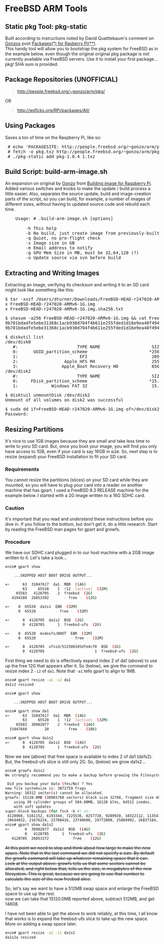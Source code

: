 FreeBSD ARM Tools
=================

Static pkg Tool: pkg-static
---------------------------
Built according to instructions noted by David Quattlebaum's comment on [Gonzos](http://kernelnomicon.org/) post [Packages(*) for Rasberry Pi(**)](http://kernelnomicon.org/?p=261).  
This handy tool will allow you to bootstrap the pkg system for FreeBSD as in the example below, even though the original
original pkg package is not currently available via FreeBSD servers.  Use it to install your first package... pkg!  SHA 
sum is provided.

Package Repositories (UNOFFICIAL)
---------------------------------
> http://people.freebsd.org/~gonzo/arm/pkg/

OR

> http://wd1cks.org/RPi/packages/All/

Using Packages
--------------
Saves a ton of time on the Raspberry Pi, like so:
<pre>
 # echo 'PACKAGESITE: http://people.freebsd.org/~gonzo/arm/pkg/' > /usr/local/etc/pkg.conf 
 # fetch -o pkg.txz http://people.freebsd.org/~gonzo/arm/pkg/pkg-1.0.4_1.txz
 # ./pkg-static add pkg-1.0.4_1.txz
</pre>

Build Script: build-arm-image.sh
--------------------------------
An expansion on original by [Gonzo](http://kernelnomicon.org/) from [Building image for Raspberry Pi](http://kernelnomicon.org/?p=275).  Added
various switches and knobs to make the update / build process a little easier.  Also, separates the source update, build and image-creation parts
of the script, so you can build, for example, a number of images of different sizes, without having to updated source code and rebuild each time.

<pre>
	Usage: # .build-arm-image.sh [options]

		-h This help
		-b No build, just create image from previously-built source
		-q Quiet, no pre-flight check
		-s Image size in GB
		-m Email address to notify
		-g GPU Mem Size in MB, must be 32,64,128 (?)
		-u Update source via svn before build
</pre>

Extracting and Writing Images
-----------------------------
Extracting an image, verifying its checksum and writing it to an SD card might look like something like this:
<pre>
$ tar -xvzf /Users/dturner/Downloads/FreeBSD-HEAD-r247020-ARMv6-1G.img.tgz
x FreeBSD-HEAD-r247020-ARMv6-1G.img
x FreeBSD-HEAD-r247020-ARMv6-1G.img.sha256.txt
</pre>
<pre>
$ shasum -a256 FreeBSD-HEAD-r247020-ARMv6-1G.img && cat FreeBSD-HEAD-r247020-ARMv6-1G.img.sha256.txt
9b701bdadfe5ebe31368c1acb930d704f4b611e255fded1d16e9ea48f4940000  FreeBSD-HEAD-r247020-ARMv6-1G.img
9b701bdadfe5ebe31368c1acb930d704f4b611e255fded1d16e9ea48f4940000  FreeBSD-HEAD-r247020-ARMv6-1G.img
</pre>
<pre>
$ diskutil list
/dev/disk0
   #:                       TYPE NAME                    SIZE       IDENTIFIER
   0:      GUID_partition_scheme                        *256.1 GB   disk0
   1:                        EFI                         209.7 MB   disk0s1
   2:                  Apple_HFS M4                      255.2 GB   disk0s2
   3:                 Apple_Boot Recovery HD             650.0 MB   disk0s3
/dev/disk2
   #:                       TYPE NAME                    SIZE       IDENTIFIER
   0:     FDisk_partition_scheme                        *15.9 GB    disk2
   1:             Windows_FAT_32                         15.9 GB    disk2s1
</pre>
<pre>
$ disktuil unmountDisk /dev/disk2
Unmount of all volumes on disk2 was successful
</pre>
<pre>
$ sudo dd if=FreeBSD-HEAD-r247020-ARMv6-1G.img of=/dev/disk2 bs=1m
Password:
</pre>

Resizing Partitions
-------------------
It's nice to use 1GB images because they are small and take less time to write to yoru SD card.  But,
once you boot your image, you will find you only have access to 1GB, even if your card is say 16GB in
size.  So, next step is to resize (expand) your FreeBSD installation to fit your SD card.

### Requirements
You cannot resize the partitions (slices) on your SD card while they are mounted, so you will have to
plug your card into a reader on another machine that has gpart.  I used a FreeBSD 8.3 RELEASE machine 
for the example below.  I started with a 2G image written to a 16G SDHC card.

### Caution
It's important that you read and _understand_ these instructions before you dive in.  If you follow 
to the bottom, but don't get it, do a little research.  Start by reading the FreeBSD man pages for
gpart and growfs.

### Procedure
We have our SDHC card plugged in to our host machine with a 2GB image written to it.  Let's take a 
look...

```bash
enzo# gpart show

	...SNIPPED HOST BOOT DRIVE OUTPUT...

=>      63  31047617  da1  MBR  (14G)
        63     65520    1  !12  [active]  (32M)
     65583   4128705    2  freebsd  (2G)
   4194288  26853392       - free -  (12G)

=>    0  65520  da1s1  EBR  (32M)
      0  65520         - free -  (32M)

=>      0  4128705  da1s2  BSD  (2G)
        0  4128705      1  freebsd-ufs  (2G)

=>    0  65520  msdosfs/BOOT  EBR  (32M)
      0  65520                - free -  (32M)

=>      0  4128705  ufsid/5125063d5dfe4cf0  BSD  (2G)
        0  4128705                       1  freebsd-ufs  (2G)
```

First thing we need to do is effectively expand index 2 of da1 (above) to use up the free 12G 
that appears after it. So (below), we give the command to resize index 2 `-i2` of `da1`.  Note 
that `-a1` tells gpart to align to 1MB.

```bash
enzo# gpart resize -a1 -i2 da1
da1s2 resized

enzo# gpart show

	...SNIPPED HOST BOOT DRIVE OUTPUT...

enzo# gpart show da1
=>      63  31047617  da1  MBR  (14G)
        63     65520    1  !12  [active]  (32M)
     65583  30982077    2  freebsd  (14G)
  31047660        20       - free -  (10k)

enzo# gpart show da1s2
=>      0  4128705  da1s2  BSD  (14G)
        0  4128705      1  freebsd-ufs  (2G)
```

Now we see (above) that free space is available to index 2 of da1 (da1s2).  But, the freebsd-ufs 
slice is still only 2G.  So, (below) we grow da1s2...

```bash
enzo# growfs da1s2
We strongly recommend you to make a backup before growing the Filesystem

 Did you backup your data (Yes/No) ? Yes
new file systemsize is: 3872759 frags
Warning: 16312 sector(s) cannot be allocated.
growfs: 15120.0MB (30965760 sectors) block size 32768, fragment size 4096
	using 30 cylinder groups of 504.00MB, 16128 blks, 64512 inodes.
	with soft updates
super-block backups (for fsck -b #) at:
 4128960, 5161152, 6193344, 7225536, 8257728, 9289920, 10322112, 11354304, 12386496, 13418688, 14450880, 15483072, 16515264, 17547456, 18579648, 19611840,
 20644032, 21676224, 22708416, 23740608, 24772800, 25804992, 26837184, 27869376, 28901568, 29933760
enzo# gpart show da1s2
=>       0  30982077  da1s2  BSD  (14G)
         0   4128705      1  freebsd-ufs  (2G)
   4128705  26853372         - free -  (12G)
```

<del>At this point we need to stop and think about how large to make the new space.  Note that in the 
last command we did not specify a size.  By default the growfs command will take up whatever 
remaining space that it can.  Look at the output above: growfs tells us that some sectors cannot 
be allocated, and right below that, tells us the size, in megabytes of the new filesystem.  This
is great, because we are going to use that number to calculate the size of the new freebsd slice.

So, let's say we want to have a 512MB swap space and enlarge the FreeBSD space to use up the rest.  
now we can take that 15120.0MB reported above, subtract 512MB, and  get 14608.</del>

I have not been able to get the above to work reliably, at this time, I all know that works is to expand 
the freebsd-ufs slice to take up the new space.  More on adding a swap space later.

```bash
enzo# gpart resize -a1 -i1 da1s2
da1s2a resized
```
